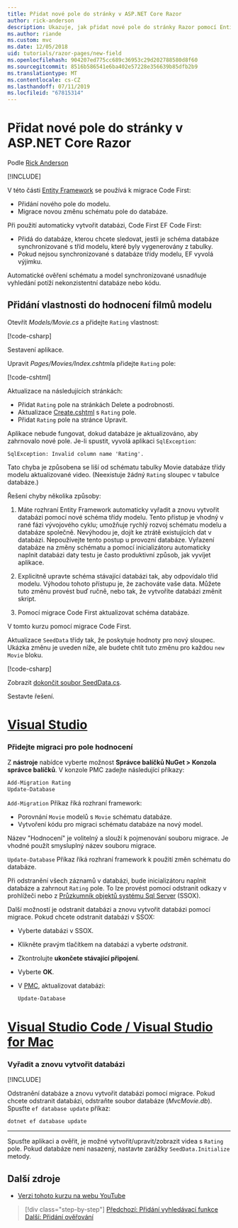 ```yaml
---
title: Přidat nové pole do stránky v ASP.NET Core Razor
author: rick-anderson
description: Ukazuje, jak přidat nové pole do stránky Razor pomocí Entity Framework Core
ms.author: riande
ms.custom: mvc
ms.date: 12/05/2018
uid: tutorials/razor-pages/new-field
ms.openlocfilehash: 904207ed775cc689c36953c29d202788580d8f60
ms.sourcegitcommit: 8516b586541e6ba402e57228e356639b85dfb2b9
ms.translationtype: MT
ms.contentlocale: cs-CZ
ms.lasthandoff: 07/11/2019
ms.locfileid: "67815314"
---
```

# <a name="add-a-new-field-to-a-razor-page-in-aspnet-core"></a>Přidat nové pole do stránky v ASP.NET Core Razor

Podle [Rick Anderson](https://twitter.com/RickAndMSFT)

[!INCLUDE[](~/includes/rp/download.md)]

V této části [Entity Framework](/ef/core/get-started/aspnetcore/new-db) se používá k migrace Code First:

* Přidání nového pole do modelu.
* Migrace novou změnu schématu pole do databáze.

Při použití automaticky vytvořit databázi, Code First EF Code First:

* Přidá do databáze, kterou chcete sledovat, jestli je schéma databáze synchronizované s tříd modelu, které byly vygenerovány z tabulky.
* Pokud nejsou synchronizované s databáze třídy modelu, EF vyvolá výjimku.

Automatické ověření schématu a model synchronizované usnadňuje vyhledání potíží nekonzistentní databáze nebo kódu.

## <a name="adding-a-rating-property-to-the-movie-model"></a>Přidání vlastnosti do hodnocení filmů modelu

Otevřít *Models/Movie.cs* a přidejte `Rating` vlastnost:

[!code-csharp[](razor-pages-start/sample/RazorPagesMovie22/Models/MovieDateRating.cs?highlight=13&name=snippet)]

Sestavení aplikace.

Upravit *Pages/Movies/Index.cshtml*a přidejte `Rating` pole:

[!code-cshtml[](razor-pages-start/sample/RazorPagesMovie22/Pages/Movies/IndexRating.cshtml.?highlight=40-42,61-63)]

Aktualizace na následujících stránkách:

* Přidat `Rating` pole na stránkách Delete a podrobnosti.
* Aktualizace [Create.cshtml](https://github.com/aspnet/AspNetCore.Docs/tree/master/aspnetcore/tutorials/razor-pages/razor-pages-start/sample/RazorPagesMovie22/Pages/Movies/Create.cshtml) s `Rating` pole.
* Přidat `Rating` pole na stránce Upravit.

Aplikace nebude fungovat, dokud databáze je aktualizováno, aby zahrnovalo nové pole. Je-li spustit, vyvolá aplikaci `SqlException`:

`SqlException: Invalid column name 'Rating'.`

Tato chyba je způsobena se liší od schématu tabulky Movie databáze třídy modelu aktualizované video. (Neexistuje žádný `Rating` sloupec v tabulce databáze.)

Řešení chyby několika způsoby:

1. Máte rozhraní Entity Framework automaticky vyřadit a znovu vytvořit databázi pomocí nové schéma třídy modelu. Tento přístup je vhodný v rané fázi vývojového cyklu; umožňuje rychlý rozvoj schématu modelu a databáze společně. Nevýhodou je, dojít ke ztrátě existujících dat v databázi. Nepoužívejte tento postup u provozní databáze. Vyřazení databáze na změny schématu a pomocí inicializátoru automaticky naplnit databázi daty testu je často produktivní způsob, jak vyvíjet aplikace.

2. Explicitně upravte schéma stávající databázi tak, aby odpovídalo tříd modelu. Výhodou tohoto přístupu je, že zachováte vaše data. Můžete tuto změnu provést buď ručně, nebo tak, že vytvoříte databázi změnit skript.

3. Pomocí migrace Code First aktualizovat schéma databáze.

V tomto kurzu pomocí migrace Code First.

Aktualizace `SeedData` třídy tak, že poskytuje hodnoty pro nový sloupec. Ukázka změnu je uveden níže, ale budete chtít tuto změnu pro každou `new Movie` bloku.

[!code-csharp[](razor-pages-start/sample/RazorPagesMovie22/Models/SeedDataRating.cs?name=snippet1&highlight=8)]

Zobrazit [dokončit soubor SeedData.cs](https://github.com/aspnet/AspNetCore.Docs/blob/master/aspnetcore/tutorials/razor-pages/razor-pages-start/sample/RazorPagesMovie22/Models/SeedDataRating.cs).

Sestavte řešení.

# <a name="visual-studiotabvisual-studio"></a>[Visual Studio](#tab/visual-studio)

<a name="pmc"></a>

### <a name="add-a-migration-for-the-rating-field"></a>Přidejte migraci pro pole hodnocení

Z **nástroje** nabídce vyberte možnost **Správce balíčků NuGet > Konzola správce balíčků**.
V konzole PMC zadejte následující příkazy:

```powershell
Add-Migration Rating
Update-Database
```

`Add-Migration` Příkaz říká rozhraní framework:

* Porovnání `Movie` modelů s `Movie` schématu databáze.
* Vytvoření kódu pro migraci schématu databáze na nový model.

Název "Hodnocení" je volitelný a slouží k pojmenování souboru migrace. Je vhodné použít smysluplný název souboru migrace.

`Update-Database` Příkaz říká rozhraní framework k použití změn schématu do databáze.

<a name="ssox"></a>

Při odstranění všech záznamů v databázi, bude inicializátoru naplnit databáze a zahrnout `Rating` pole. To lze provést pomocí odstranit odkazy v prohlížeči nebo z [Průzkumník objektů systému Sql Server](xref:tutorials/razor-pages/sql#ssox) (SSOX).

Další možností je odstranit databázi a znovu vytvořit databázi pomocí migrace. Pokud chcete odstranit databázi v SSOX:

* Vyberte databázi v SSOX.
* Klikněte pravým tlačítkem na databázi a vyberte *odstranit*.
* Zkontrolujte **ukončete stávající připojení**.
* Vyberte **OK**.
* V [PMC](xref:tutorials/razor-pages/new-field#pmc), aktualizovat databázi:

  ```powershell
  Update-Database
  ```

# <a name="visual-studio-code--visual-studio-for-mactabvisual-studio-codevisual-studio-mac"></a>[Visual Studio Code / Visual Studio for Mac](#tab/visual-studio-code+visual-studio-mac)

### <a name="drop-and-re-create-the-database"></a>Vyřadit a znovu vytvořit databázi

[!INCLUDE[](~/includes/RP-mvc-shared/sqlite-warn.md)]

Odstranění databáze a znovu vytvořit databázi pomocí migrace. Pokud chcete odstranit databázi, odstraňte soubor databáze (*MvcMovie.db*). Spusťte `ef database update` příkaz:

```console
dotnet ef database update
```

---

Spusťte aplikaci a ověřit, je možné vytvořit/upravit/zobrazit videa s `Rating` pole. Pokud databáze není nasazený, nastavte zarážky `SeedData.Initialize` metody.

## <a name="additional-resources"></a>Další zdroje

* [Verzi tohoto kurzu na webu YouTube](https://youtu.be/3i7uMxiGGR8)

> [!div class="step-by-step"]
> [Předchozí: Přidání vyhledávací funkce](xref:tutorials/razor-pages/search)
> [Další: Přidání ověřování](xref:tutorials/razor-pages/validation)
